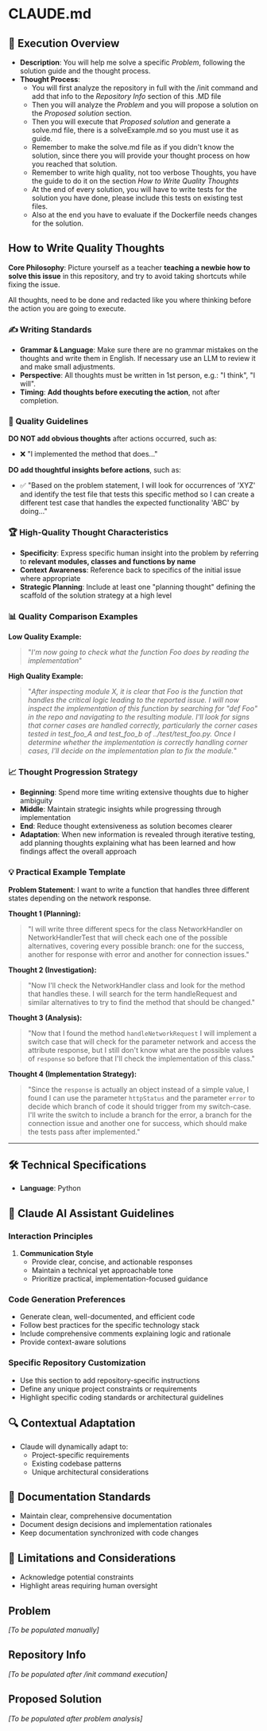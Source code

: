 # CLAUDE.md

## 🌟 Execution Overview

- **Description**: You will help me solve a specific _Problem_, following the solution guide and the thought process.
- **Thought Process**:
  - You will first analyze the repository in full with the /init command and add that info to the _Repository Info_ section of this .MD file
  - Then you will analyze the _Problem_ and you will propose a solution on the _Proposed solution_ section.
  - Then you will execute that _Proposed solution_ and generate a solve.md file, there is a solveExample.md so you must use it as guide.
  - Remember to make the solve.md file as if you didn't know the solution, since there you will provide your thought process on how you reached that solution.
  - Remember to write high quality, not too verbose Thoughts, you have the guide to do it on the section _How to Write Quality Thoughts_
  - At the end of every solution, you will have to write tests for the solution you have done, please include this tests on existing test files.
  - Also at the end you have to evaluate if the Dockerfile needs changes for the solution.

## How to Write Quality Thoughts

**Core Philosophy**: Picture yourself as a teacher **teaching a newbie how to solve this issue** in this repository, and try to avoid taking shortcuts while fixing the issue.

All thoughts, need to be done and redacted like you where thinking before the action you are going to execute.

### ✍️ Writing Standards

- **Grammar & Language**: Make sure there are no grammar mistakes on the thoughts and write them in English. If necessary use an LLM to review it and make small adjustments.
- **Perspective**: All thoughts must be written in 1st person, e.g.: "I think", "I will".
- **Timing**: **Add thoughts before executing the action**, not after completion.

### 🎯 Quality Guidelines

**DO NOT add obvious thoughts** after actions occurred, such as:

- ❌ "I implemented the method that does..."

**DO add thoughtful insights before actions**, such as:

- ✅ "Based on the problem statement, I will look for occurrences of 'XYZ' and identify the test file that tests this specific method so I can create a different test case that handles the expected functionality 'ABC' by doing..."

### 🏆 High-Quality Thought Characteristics

- **Specificity**: Express specific human insight into the problem by referring to **relevant modules, classes and functions by name**
- **Context Awareness**: Reference back to specifics of the initial issue where appropriate
- **Strategic Planning**: Include at least one "planning thought" defining the scaffold of the solution strategy at a high level

### 📊 Quality Comparison Examples

**Low Quality Example:**

> "_I'm now going to check what the function Foo does by reading the implementation_"

**High Quality Example:**

> "_After inspecting module X, it is clear that Foo is the function that handles the critical logic leading to the reported issue. I will now inspect the implementation of this function by searching for "def Foo" in the repo and navigating to the resulting module. I'll look for signs that corner cases are handled correctly, particularly the corner cases tested in test_foo_A and test_foo_b of ../test/test_foo.py. Once I determine whether the implementation is correctly handling corner cases, I'll decide on the implementation plan to fix the module._"

### 📈 Thought Progression Strategy

- **Beginning**: Spend more time writing extensive thoughts due to higher ambiguity
- **Middle**: Maintain strategic insights while progressing through implementation
- **End**: Reduce thought extensiveness as solution becomes clearer
- **Adaptation**: When new information is revealed through iterative testing, add planning thoughts explaining what has been learned and how findings affect the overall approach

### 💡 Practical Example Template

**Problem Statement**: I want to write a function that handles three different states depending on the network response.

**Thought 1 (Planning):**

> "I will write three different specs for the class NetworkHandler on NetworkHandlerTest that will check each one of the possible alternatives, covering every possible branch: one for the success, another for response with error and another for connection issues."

**Thought 2 (Investigation):**

> "Now I'll check the NetworkHandler class and look for the method that handles these. I will search for the term handleRequest and similar alternatives to try to find the method that should be changed."

**Thought 3 (Analysis):**

> "Now that I found the method `handleNetworkRequest` I will implement a switch case that will check for the parameter network and access the attribute response, but I still don't know what are the possible values of `response` so before that I'll check the implementation of this class."

**Thought 4 (Implementation Strategy):**

> "Since the `response` is actually an object instead of a simple value, I found I can use the parameter `httpStatus` and the parameter `error` to decide which branch of code it should trigger from my switch-case. I'll write the switch to include a branch for the error, a branch for the connection issue and another one for success, which should make the tests pass after implemented."

---

## 🛠 Technical Specifications

- **Language**: Python

## 🧠 Claude AI Assistant Guidelines

### Interaction Principles

1. **Communication Style**
   - Provide clear, concise, and actionable responses
   - Maintain a technical yet approachable tone
   - Prioritize practical, implementation-focused guidance

### Code Generation Preferences

- Generate clean, well-documented, and efficient code
- Follow best practices for the specific technology stack
- Include comprehensive comments explaining logic and rationale
- Provide context-aware solutions

### Specific Repository Customization

- Use this section to add repository-specific instructions
- Define any unique project constraints or requirements
- Highlight specific coding standards or architectural guidelines

## 🔍 Contextual Adaptation

- Claude will dynamically adapt to:
  - Project-specific requirements
  - Existing codebase patterns
  - Unique architectural considerations

## 📝 Documentation Standards

- Maintain clear, comprehensive documentation
- Document design decisions and implementation rationales
- Keep documentation synchronized with code changes

## 🚧 Limitations and Considerations

- Acknowledge potential constraints
- Highlight areas requiring human oversight

## Problem

_[To be populated manually]_

## Repository Info

_[To be populated after /init command execution]_

## Proposed Solution

_[To be populated after problem analysis]_
